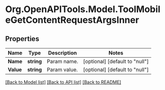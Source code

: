 # Org.OpenAPITools.Model.ToolMobileGetContentRequestArgsInner

## Properties

Name | Type | Description | Notes
------------ | ------------- | ------------- | -------------
**Name** | **string** | Param name. | [optional] [default to "null"]
**Value** | **string** | Param value. | [optional] [default to "null"]

[[Back to Model list]](../README.md#documentation-for-models) [[Back to API list]](../README.md#documentation-for-api-endpoints) [[Back to README]](../README.md)

